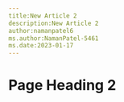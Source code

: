 ```yaml
---
title:New Article 2
description:New Article 2
author:namanpatel6
ms.author:NamanPatel-5461
ms.date:2023-01-17
---
```


# Page Heading 2


